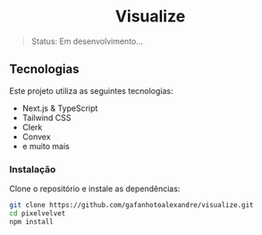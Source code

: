 <h1 align="center">Visualize</h1>

> Status: Em desenvolvimento...

## Tecnologias

Este projeto utiliza as seguintes tecnologias:

- Next.js & TypeScript
- Tailwind CSS
- Clerk
- Convex
- e muito mais

### Instalação

Clone o repositório e instale as dependências:

```bash
git clone https://github.com/gafanhotoalexandre/visualize.git
cd pixelvelvet
npm install
```
